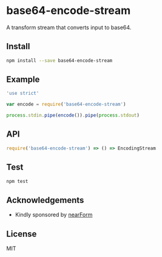 # base64-encode-stream

A transform stream that converts input to base64. 

## Install

```sh
npm install --save base64-encode-stream
```

## Example

```js
'use strict'

var encode = require('base64-encode-stream')

process.stdin.pipe(encode()).pipe(process.stdout)
```

## API

```js
require('base64-encode-stream') => () => EncodingStream
```

## Test

```sh
npm test
```

## Acknowledgements

* Kindly sponsored by [nearForm](http://nearform.com)

## License

MIT

